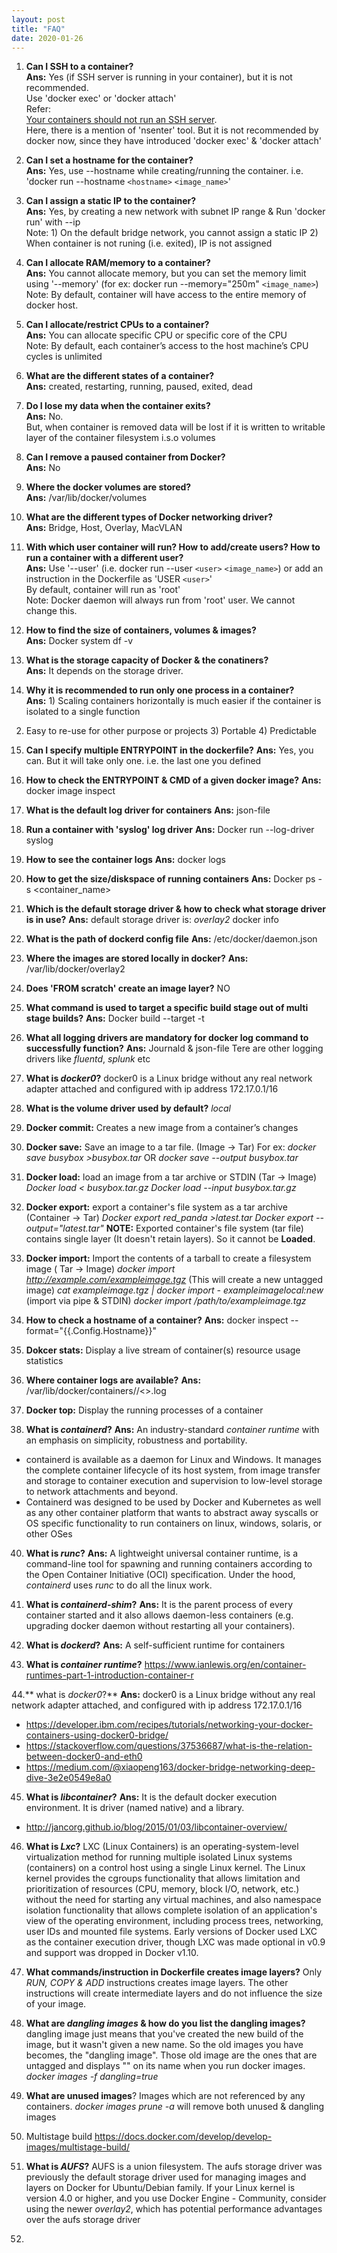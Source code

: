 ```yaml
---
layout: post
title: "FAQ"
date: 2020-01-26
---
```


1. **Can I SSH to a container?**  
**Ans:** Yes (if SSH server is running in your container), but it is not recommended.  
Use 'docker exec' or 'docker attach'  
Refer:   
[Your containers should not run an SSH server](https://jpetazzo.github.io/2014/06/23/docker-ssh-considered-evil/ "Title").  
Here, there is a mention of 'nsenter' tool. But it is not recommended by docker now, since they have introduced 'docker exec' & 'docker attach'

2. **Can I set a hostname for the container?**  
**Ans:** Yes, use --hostname while creating/running the container. i.e. 'docker run --hostname `<hostname>` `<image_name>`'    
  
3.  **Can I assign a static IP to the container?**  
**Ans:** Yes, by creating a new network with subnet IP range & Run 'docker run' with --ip  
Note: 1) On the default bridge network, you cannot assign a static IP 2) When container is not runing (i.e. exited), IP is not assigned  

4. **Can I allocate RAM/memory to a container?**  
**Ans:** You cannot allocate memory, but you can set the memory limit using '--memory' (for ex: docker run --memory="250m" `<image_name>`)    
Note: By default, container will have access to the entire memory of docker host. 

5. **Can I allocate/restrict CPUs to a container?**  
**Ans:** You can allocate specific CPU or specific core of the CPU  
Note: By default, each container’s access to the host machine’s CPU cycles is unlimited  

6. **What are the different states of a container?**    
**Ans:** created, restarting, running, paused, exited, dead  

7. **Do I lose my data when the container exits?**    
**Ans:** No.  
But, when container is removed data will be lost if it is written to writable layer of the container filesystem i.s.o volumes  

8. **Can I remove a paused container from Docker?**  
**Ans:** No  

9. **Where the docker volumes are stored?**  
**Ans:** /var/lib/docker/volumes  

10. **What are the different types of Docker networking driver?**   
**Ans:** Bridge, Host, Overlay, MacVLAN  

11. **With which user container will run? How to add/create users? How to run a container with a different user?**  
**Ans:** Use '--user' (i.e. docker run --user `<user>` `<image_name>`) or add an instruction in the Dockerfile as 'USER `<user>`'  
By default, container will run as 'root'  
Note: Docker daemon will always run from 'root' user. We cannot change this.    

12. **How to find the size of containers, volumes & images?**  
**Ans:** Docker system df -v 

13. **What is the storage capacity of Docker & the conatiners?**  
**Ans:** It depends on the storage driver.  

14. **Why it is recommended to run only one process in a container?**  
**Ans:** 1) Scaling containers horizontally is much easier if the container is isolated to a single function
2) Easy to re-use for other purpose or projects 3) Portable 4) Predictable

15. **Can I specify multiple ENTRYPOINT in the dockerfile?**
**Ans:** Yes, you can. But it will take only one. i.e. the last one you defined

16. **How to check the ENTRYPOINT & CMD of a given docker image?**
**Ans:** docker image inspect <imageid>
  
17. **What is the default log driver for containers**
**Ans:** json-file

18. **Run a container with 'syslog' log driver**
**Ans:** Docker run --log-driver syslog <image>
  
20. **How to see the container logs**
**Ans:** docker logs

21. **How to get the size/diskspace of running containers**
**Ans:** Docker ps -s <container_name>

22. **Which is the default storage driver & how to check what storage driver is in use?**
**Ans:** default storage driver is: *overlay2*
docker info

23. **What is the path of dockerd config file**
**Ans:** /etc/docker/daemon.json

24. **Where the images are stored locally in docker?**
**Ans:** /var/lib/docker/overlay2
  
25. **Does 'FROM scratch' create an image layer?** NO

26. **What command is used to target a specific build stage out of multi stage builds?**
**Ans:** Docker build --target <build-stage-name> -t <image-name>
  
27. **What all logging drivers are mandatory for docker log command to successfully function?**
**Ans:** Journald & json-file
Tere are other logging drivers like *fluentd*, *splunk* etc

28. **What is *docker0*?**
docker0 is a Linux bridge without any real network adapter attached and configured with ip address 172.17.0.1/16

29. **What is the volume driver used by default?** *local*

30. **Docker commit:** Creates a new image from a container’s changes

31. **Docker save:** Save an image to a tar file. (Image -> Tar)
For ex: *docker save busybox >busybox.tar* OR *docker save --output busybox.tar*

32. **Docker load:** load an image from a tar archive or STDIN (Tar -> Image)
	*Docker load < busybox.tar.gz*
	*Docker load --input busybox.tar.gz* 
  
33. **Docker export:** export a container's file system as a tar archive (Container -> Tar)
*Docker export red_panda >latest.tar*
*Docker export --output="latest.tar"*
**NOTE:** Exported container's file system (tar file) contains single layer (It doesn't retain layers). So it cannot be **Loaded**.

34. **Docker import:** Import the contents of a  tarball to create a filesystem image ( Tar -> Image)
	*docker import http://example.com/exampleimage.tgz* (This will create a new untagged image)
	*cat exampleimage.tgz | docker import - exampleimagelocal:new* (import via pipe & STDIN)
	*docker import /path/to/exampleimage.tgz*
  
35. **How to check a hostname of a container?**
**Ans:** docker inspect --format="{{.Config.Hostname}}" <container-id>
  
36. **Dokcer stats:** Display a live stream of container(s) resource usage statistics

37. **Where container logs are available?**
**Ans:** /var/lib/docker/containers/<container-id>/<>.log
  
38. **Docker top:** Display the running processes of a container

39. **What is *containerd*?**
**Ans:** An industry-standard *container runtime* with an emphasis on simplicity, robustness and portability.
- containerd is available as a daemon for Linux and Windows. It manages the complete container lifecycle of its host system, from image transfer and storage to container execution and supervision to low-level storage to network attachments and beyond.
- Containerd was designed to be used by Docker and Kubernetes as well as any other container platform that wants to abstract away syscalls or OS specific functionality to run containers on linux, windows, solaris, or other OSes

40. **What is *runc*?**
 **Ans:** A lightweight universal container runtime, is a command-line tool for spawning and running containers according to the Open Container Initiative (OCI) specification.
 Under the hood, *containerd* uses *runc* to do all the linux work.
 
41. **What is *containerd-shim*?**
 **Ans:** It is the parent process of every container started and it also allows daemon-less containers (e.g. upgrading docker daemon without restarting all your containers).
 
42. **What is *dockerd*?**
 **Ans:** A self-sufficient runtime for containers
 
43. **What is *container runtime*?**
https://www.ianlewis.org/en/container-runtimes-part-1-introduction-container-r
  
44.** what is *docker0*?** 
**Ans:** docker0 is a Linux bridge without any real network adapter attached, and configured with ip address 172.17.0.1/16
- https://developer.ibm.com/recipes/tutorials/networking-your-docker-containers-using-docker0-bridge/
- https://stackoverflow.com/questions/37536687/what-is-the-relation-between-docker0-and-eth0
- https://medium.com/@xiaopeng163/docker-bridge-networking-deep-dive-3e2e0549e8a0

45. **What is *libcontainer*?**
**Ans:** It is the default docker execution environment. It is driver (named native) and a library.
- http://jancorg.github.io/blog/2015/01/03/libcontainer-overview/

46. **What is *Lxc*?**
LXC (Linux Containers) is an operating-system-level virtualization method for running multiple isolated Linux systems (containers) on a control host using a single Linux kernel.
The Linux kernel provides the cgroups functionality that allows limitation and prioritization of resources (CPU, memory, block I/O, network, etc.) without the need for starting any virtual machines, and also namespace isolation functionality that allows complete isolation of an application's view of the operating environment, including process trees, networking, user IDs and mounted file systems.
Early versions of Docker used LXC as the container execution driver, though LXC was made optional in v0.9 and support was dropped in Docker v1.10.

47. **What commands/instruction in Dockerfile creates image layers?**
Only *RUN, COPY & ADD* instructions creates image layers. The other instructions will create intermediate layers and do not influence the size of your image. 

48. **What are *dangling images* & how do you list the dangling images?**
dangling image just means that you've created the new build of the image, but it wasn't given a new name. So the old images you have becomes, the "dangling image". Those old image are the ones that are untagged and displays "<none>" on its name when you run docker images.
*docker images -f dangling=true*

49. **What are unused images**?
Images which are not referenced by any containers.
*docker images prune -a* will remove both unused & dangling images

50. Multistage build
https://docs.docker.com/develop/develop-images/multistage-build/

51. **What is *AUFS*?**
AUFS is a union filesystem. The aufs storage driver was previously the default storage driver used for managing images and layers on Docker for Ubuntu/Debian family.
If your Linux kernel is version 4.0 or higher, and you use Docker Engine - Community, consider using the newer *overlay2*, which has potential performance advantages over the aufs storage driver

52. 
	














 





